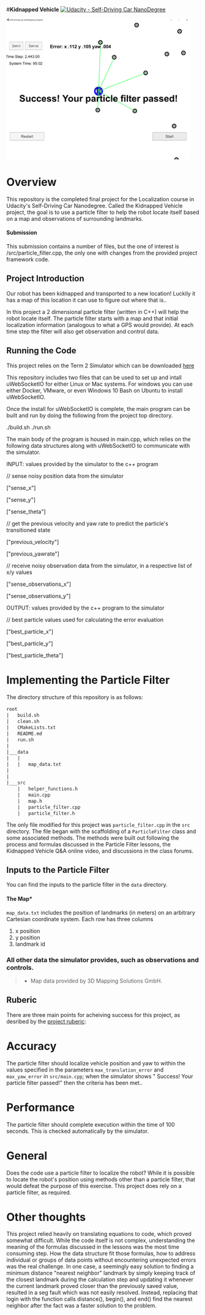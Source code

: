 #**Kidnapped Vehicle**
[![Udacity - Self-Driving Car NanoDegree](https://s3.amazonaws.com/udacity-sdc/github/shield-carnd.svg)](http://www.udacity.com/drive)

<img src="T2P3_success.png" width="480" alt="Successful Run" />

# Overview
This repository is the completed final project for the Localization course in Udacity's Self-Driving Car Nanodegree.  Called the Kidnapped Vehicle project, the goal is to use a particle filter to help the robot locate itself based on a map and observations of surrounding landmarks.

#### Submission
This submission contains a number of files, but the one of interest is /src/particle_filter.cpp, the only one with changes from the provided project framework code.

## Project Introduction
Our robot has been kidnapped and transported to a new location! Luckily it has a map of this location it can use to figure out where that is..

In this project a 2 dimensional particle filter (written in C++) will help the robot locate itself. The particle filter starts with a map and that initial localization information (analogous to what a GPS would provide). At each time step the filter will also get observation and control data. 

## Running the Code
This project relies on the Term 2 Simulator which can be downloaded [here](https://github.com/udacity/self-driving-car-sim/releases)

This repository includes two files that can be used to set up and intall uWebSocketIO for either Linux or Mac systems. For windows you can use either Docker, VMware, or even Windows 10 Bash on Ubuntu to install uWebSocketIO.

Once the install for uWebSocketIO is complete, the main program can be built and run by doing the following from the project top directory.

./build.sh
./run.sh

The main body of the program is housed in main.cpp, which relies on the following data structures along with uWebSocketIO to communicate with the simulator.

INPUT: values provided by the simulator to the c++ program

// sense noisy position data from the simulator

["sense_x"] 

["sense_y"] 

["sense_theta"] 

// get the previous velocity and yaw rate to predict the particle's transitioned state

["previous_velocity"]

["previous_yawrate"]

// receive noisy observation data from the simulator, in a respective list of x/y values

["sense_observations_x"] 

["sense_observations_y"] 


OUTPUT: values provided by the c++ program to the simulator

// best particle values used for calculating the error evaluation

["best_particle_x"]

["best_particle_y"]

["best_particle_theta"] 


# Implementing the Particle Filter
The directory structure of this repository is as follows:

```
root
|   build.sh
|   clean.sh
|   CMakeLists.txt
|   README.md
|   run.sh
|
|___data
|   |   
|   |   map_data.txt
|   
|   
|___src
    |   helper_functions.h
    |   main.cpp
    |   map.h
    |   particle_filter.cpp
    |   particle_filter.h
```

The only file modified for this project was `particle_filter.cpp` in the `src` directory. The file began with the scaffolding of a `ParticleFilter` class and some associated methods. The methods were built out following the process and formulas discussed in the Particle Filter lessons, the Kidnapped Vehicle Q&A online video, and discussions in the class forums.  

## Inputs to the Particle Filter

You can find the inputs to the particle filter in the `data` directory. 

#### The Map*
`map_data.txt` includes the position of landmarks (in meters) on an arbitrary Cartesian coordinate system. Each row has three columns
1. x position
2. y position
3. landmark id

### All other data the simulator provides, such as observations and controls.

> * Map data provided by 3D Mapping Solutions GmbH.

## Ruberic

There are three main points for acheiving success for this project, as desribed by the [project ruberic](https://review.udacity.com/#!/rubrics/747/view):

# Accuracy

 The particle filter should localize vehicle position and yaw to within the values specified in the parameters `max_translation_error` and `max_yaw_error` in `src/main.cpp`; when the simulator shows " Success! Your particle filter passed!" then the criteria has been met..

# Performance

 The particle filter should complete execution within the time of 100 seconds.  This is checked automatically by the simulator.

# General

 Does the code use a particle filter to localize the robot?  While it is possible to locate the robot's position using methods other than a particle filter, that would defeat the purpose of this exercise.  This project does rely on a particle filter, as required.

# Other thoughts

This project relied heavily on translating equations to code, which proved somewhat difficult.  While the code itself is not complex, understanding the meaning of the formulas discussed in the lessons was the most time consuming step.  How the data structure fit those formulas, how to address individual or groups of data points without encountering unexpected errors was the real challenge.  In one case, a seemingly easy solution to finding a minimum distance "nearest neighbor" landmark by simply keeping track of the closest landmark during the calculation step and updating it whenever the current landmark proved closer than the previously saved value, resulted in a seg fault which was not easily resolved.  Instead, replacing that login with the function calls distance(), begin(), and end() find the nearest neighbor after the fact was a faster solution to the problem.
